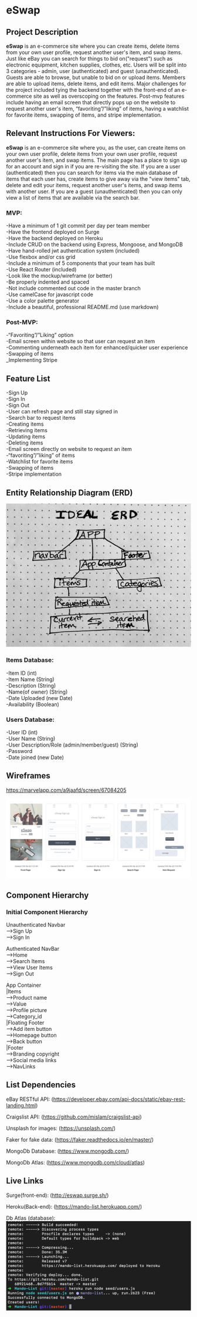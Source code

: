 # eSwap

## Project Description

**eSwap** is an e-commerce site where you can create items, delete items from your own user profile, request another user's item, and swap items. Just like eBay you can search for things to bid on("request") such as electronic equipment, kitchen supplies, clothes, etc. Users will be split into 3 categories - admin, user (authenticated) and guest (unauthenticated). Guests are able to browse, but unable to bid on or upload items. Members are able to upload items, delete items, and edit items. Major challenges for the project included tying the backend together with the front-end of an e-commerce site as well as overscoping on the features. Post-mvp features include having an email screen that directly pops up on the website to request another user's item, “favoriting”/”liking” of items, having a watchlist for favorite items, swapping of items, and stripe implementation. <br>

## Relevant Instructions For Viewers:

**eSwap** is an e-commerce site where you, as the user, can create items on your own user profile, delete items from your own user profile, request another user's item, and swap items. The main page has a place to sign up for an account and sign in if you are re-visiting the site. If you are a user (authenticated) then you can search for items via the main database of items that each user has, create items to give away via the "view items" tab, delete and edit your items, request another user's items, and swap items with another user. If you are a guest (unauthenticated) then you can only view a list of items that are available via the search bar.

### MVP:
-Have a minimum of 1 git commit per day per team member <br>
-Have the frontend deployed on Surge<br>
-Have the backend deployed on Heroku<br>
-Include CRUD on the backend using Express, Mongoose, and MongoDB<br>
-Have hand-rolled jwt authentication system (included)<br>
-Use flexbox and/or css grid<br>
-Include a minimum of 5 components that your team has built<br>
-Use React Router (included)<br>
-Look like the mockup/wireframe (or better)<br>
-Be properly indented and spaced<br>
-Not include commented out code in the master branch<br>
-Use camelCase for javascript code<br>
-Use a color palette generator<br>
-Include a beautiful, professional README.md (use markdown)<br>

### Post-MVP:
-“Favoriting”/”Liking” option<br>
-Email screen within website so that user can request an item<br>
-Commenting underneath each item for enhanced/quicker user experience<br>
-Swapping of items<br>
_Implementing Stripe<br>


## Feature List 
-Sign Up<br>
-Sign In<br>
-Sign Out<br>
-User can refresh page and still stay signed in<br>
-Search bar to request items<br>
-Creating items<br>
-Retrieving items<br>
-Updating items<br>
-Deleting items<br>
-Email screen directly on website to request an item<br>
-“favoriting”/”liking” of items<br>
-Watchlist for favorite items<br>
-Swapping of items<br>
-Stripe implementation<br>


## Entity Relationship Diagram (ERD) 

![Entity Relationship Diagram](assets/ERD.jpg)

### Items Database:
-Item ID (int)<br>
-Item Name (String)<br>
-Description (String)<br>
-Name(of owner) (String)<br>
-Date Uploaded (new Date)<br>
-Availability (Boolean)<br>

### Users Database:
-User ID (int)<br>
-User Name (String)<br>
-User Description/Role (admin/member/guest) (String) <br>
-Password<br>
-Date joined (new Date)<br>

## Wireframes 

https://marvelapp.com/a9jaafd/screen/67084205<br>

![Initial Wireframe](assets/InitialWireframe.png)

## Component Hierarchy 

### Initial Component Hierarchy

Unauthenticated Navbar<br>
-->Sign Up<br>
-->Sign In<br>

Authenticated NavBar<br>
-->Home <br>
-->Search Items<br>
-->View User Items<br>
-->Sign Out<br>


App Container<br>
|Items<br>
  -->Product name<br>
  -->Value<br>
  -->Profile picture<br>
  -->Category_id<br>
|Floating Footer<br>
  -->Add item button<br> 
  -->Homepage button<br> 
  -->Back button<br>
|Footer<br> 
  -->Branding copyright<br> 
  -->Social media links<br> 
  -->NavLinks<br> 

## List Dependencies 

eBay RESTful API: (https://developer.ebay.com/api-docs/static/ebay-rest-landing.html)<br>

Craigslist API: (https://github.com/mislam/craigslist-api)<br>

Unsplash for images: (https://unsplash.com/) <br>

Faker for fake data: (https://faker.readthedocs.io/en/master/) <br>

MongoDb Database: (https://www.mongodb.com/) <br>

MongoDb Atlas: (https://www.mongodb.com/cloud/atlas) <br>


## Live Links

Surge(front-end): (http://eswap.surge.sh/) <br>

Heroku(Back-end): (https://mando-list.herokuapp.com/) <br>

Db Atlas (database): ![Successful Deployment of Mongodb Atlas Database](assets/Successful_Deployment_of_Mongodb_Atlas_Database.png) <br>
